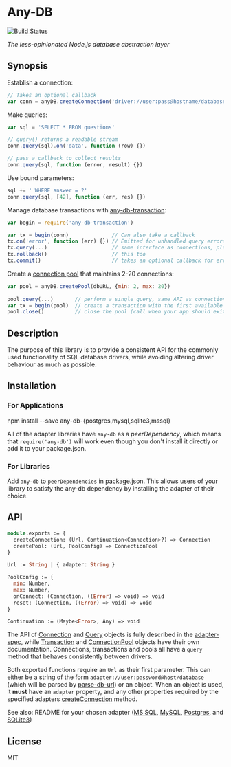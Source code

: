 # Any-DB

[![Build Status](https://secure.travis-ci.org/grncdr/node-any-db.svg?branch=master)](http://travis-ci.org/grncdr/node-any-db)

_The less-opinionated Node.js database abstraction layer_

## Synopsis

Establish a connection:

```javascript
// Takes an optional callback
var conn = anyDB.createConnection('driver://user:pass@hostname/database')
```

Make queries:

```javascript
var sql = 'SELECT * FROM questions'

// query() returns a readable stream
conn.query(sql).on('data', function (row) {})

// pass a callback to collect results
conn.query(sql, function (error, result) {})
```

Use bound parameters:

```javascript
sql += ' WHERE answer = ?'
conn.query(sql, [42], function (err, res) {})
```

Manage database transactions with [any-db-transaction][Transaction]:

```javascript
var begin = require('any-db-transaction')

var tx = begin(conn)              // Can also take a callback
tx.on('error', function (err) {}) // Emitted for unhandled query errors
tx.query(...)                     // same interface as connections, plus...
tx.rollback()                     // this too
tx.commit()                       // takes an optional callback for errors
```

Create a [connection pool][ConnectionPool] that maintains 2-20 connections:

```javascript
var pool = anyDB.createPool(dbURL, {min: 2, max: 20})
    
pool.query(...)       // perform a single query, same API as connection
var tx = begin(pool)  // create a transaction with the first available connection
pool.close()          // close the pool (call when your app should exit)
```

## Description

The purpose of this library is to provide a consistent API for the commonly used
functionality of SQL database drivers, while avoiding altering driver behaviour
as much as possible.

## Installation

### For Applications

   npm install --save any-db-{postgres,mysql,sqlite3,mssql}

All of the adapter libraries have `any-db` as a *peerDependency*, which means
that `require('any-db')` will work even though you don't install it directly or
add it to your package.json.

### For Libraries

Add `any-db` to `peerDependencies` in package.json. This allows users of your
library to satisfy the any-db dependency by installing the adapter of their
choice.

## API

```ocaml
module.exports := {
  createConnection: (Url, Continuation<Connection>?) => Connection
  createPool: (Url, PoolConfig) => ConnectionPool
}

Url := String | { adapter: String }

PoolConfig := {
  min: Number,
  max: Number,
  onConnect: (Connection, ((Error) => void) => void
  reset: (Connection, ((Error) => void) => void
}

Continuation := (Maybe<Error>, Any) => void
```

The API of [Connection][] and [Query][] objects is fully described in the
[adapter-spec][], while [Transaction][] and [ConnectionPool][] objects have
their own documentation. Connections, transactions and pools all have a `query`
method that behaves consistently between drivers.

Both exported functions require an `Url` as their first parameter. This can
either be a string of the form `adapter://user:password@host/database` (which
will be parsed by [parse-db-url][]) or an object. When an object is used, it
**must** have an `adapter` property, and any other properties required by the
specified adapters [createConnection][] method.

See also: README for your chosen adapter
([MS SQL](https://github.com/Hypermediaisobar-admin/node-any-db-mssql),
 [MySQL](https://github.com/grncdr/node-any-db-mysql),
 [Postgres](https://github.com/grncdr/node-any-db-postgres), and
 [SQLite3](https://github.com/grncdr/node-any-db-sqlite3))

## License

MIT

[Connection]: https://github.com/grncdr/node-any-db-adapter-spec#connection
[Query]: https://github.com/grncdr/node-any-db-adapter-spec#query
[adapter-spec]: https://github.com/grncdr/node-any-db-adapter-spec
[createConnection]: https://github.com/grncdr/node-any-db-adapter-spec#adapter-createconnection
[ConnectionPool]: https://github.com/grncdr/node-any-db-pool#api
[Transaction]: https://github.com/grncdr/node-any-db-transaction#api
[parse-db-url]: https://github.com/grncdr/parse-db-url
